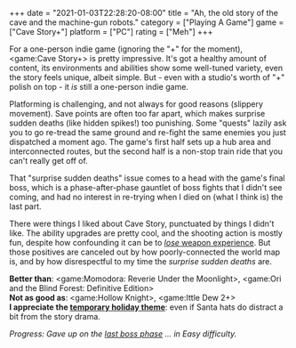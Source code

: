 +++
date = "2021-01-03T22:28:20-08:00"
title = "Ah, the old story of the cave and the machine-gun robots."
category = ["Playing A Game"]
game = ["Cave Story+"]
platform = ["PC"]
rating = ["Meh"]
+++

For a one-person indie game (ignoring the "+" for the moment), <game:Cave Story+> is pretty impressive.  It's got a healthy amount of content, its environments and abilities show some well-tuned variety, even the story feels unique, albeit simple.  But - even with a studio's worth of "+" polish on top - it <i>is</i> still a one-person indie game.

Platforming is challenging, and not always for good reasons (slippery movement).  Save points are often too far apart, which makes surprise sudden deaths (like hidden spikes!) too punishing.  Some "quests" lazily ask you to go re-tread the same ground and re-fight the same enemies you just dispatched a moment ago.  The game's first half sets up a hub area and interconnected routes, but the second half is a non-stop train ride that you can't really get off of.

That "surprise sudden deaths" issue comes to a head with the game's final boss, which is a phase-after-phase gauntlet of boss fights that I didn't see coming, and had no interest in re-trying when I died on (what I think is) the last part.

There were things I liked about Cave Story, punctuated by things I didn't like.  The ability upgrades are pretty cool, and the shooting action is mostly fun, despite how confounding it can be to <a href="https://cavestory.fandom.com/wiki/Experience"><i>lose</i> weapon experience</a>.  But those positives are canceled out by how poorly-connected the world map is, and by how disrespectful to my time the <i>surprise sudden deaths</i> are.

<b>Better than</b>: <game:Momodora: Reverie Under the Moonlight>, <game:Ori and the Blind Forest: Definitive Edition>  
<b>Not as good as</b>: <game:Hollow Knight>, <game:Ittle Dew 2+>  
<b>I appreciate the <a href="https://cavestory.fandom.com/wiki/Cave_Story\%2B#Seasonal_graphics">temporary holiday theme</a></b>: even if Santa hats do distract a bit from the story drama.

<i>Progress: Gave up on the <a href="https://cavestory.fandom.com/wiki/Balcony#Black_Space">last boss phase</a> ... in Easy difficulty.</i>
